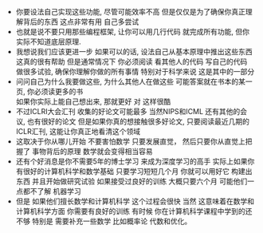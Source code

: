 * 你要设法自己实现这些功能, 尽管可能效率不高 但是仅仅是为了确保你真正理解背后的东西 这点非常有用 自己多尝试
* 也就是说不要只用那些编程框架, 让你可以用几行代码 就完成所有功能, 但你实际不知道底层原理.
* 我想说我们应该更进一步 如果可以的话, 设法自己从基本原理中推出这些东西 这真的很有帮助 但是通常情况下 你必须阅读
 看其他人的代码 写自己的代码 做很多试验, 确保你理解你做的所有事情 特别对于科学来说 这是其中的一部分 
* 问问自己为什么我要做这些, 为什么其他人在做这些 可能答案就在书本的某一页, 你必须读更多的书  
如果你实际上能自己想出来, 那就更好  对 这样很酷
* 不过ICLRI大会汇刊 收集的好论文可能最多 当然NIPS和ICML 还有其他的会议, 也有很好的论文 但是如果你真的想接触很多好论文,
只要阅读最近几期的 ICLR汇刊, 这能让你真正地看清这个领域
* 这取决于你从哪儿开始 不要害怕数学 只要发展直觉， 然后只要你从直觉上把握了 事物背后的原理 数学就会变得相当容易
* 还有个好消息是你不需要5年的博士学习 来成为深度学习的高手 实际上如果你有很好的计算机科学和数学基础 只要学习短短几个月
 你就可以用好它 构建出东西 并且开始做研究试验 如果接受过良好的训练 大概只要六个月 可能他们一点都不了解 机器学习 
* 但是 如果他们擅长数学和计算机科学 这个过程会很快 当然 这意味着在数学和计算机科学方面 你需要有良好的训练 有时候
 你在计算机科学课程中学到的还不够 特别是 需要补充一些数学 比如概率论 代数和优化。 
